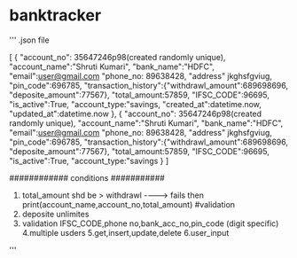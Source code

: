 # banktracker
'''
.json file

[
{
"account_no": 35647246p98(created randomly unique),
"account_name":"Shruti Kumari",
"bank_name":"HDFC",
"email":user@gmail.com
"phone_no: 89638428,
"address" jkghsfgviug,
"pin_code":696785,
"transaction_history":{"withdrawl_amount":689698696, "deposite_amount":77567},
"total_amount:57859,
"IFSC_CODE":96695,
"is_active":True,
"account_type:"savings,
"created_at":datetime.now,
"updated_at":datetime.now
},
{
"account_no": 35647246p98(created randomly unique),
"account_name":"Shruti Kumari",
"bank_name":"HDFC",
"email":user@gmail.com
"phone_no: 89638428,
"address" jkghsfgviug,
"pin_code":696785,
"transaction_history":{"withdrawl_amount":689698696, "deposite_amount":77567},
"total_amount:57859,
"IFSC_CODE":96695,
"is_active":True,
"account_type:"savings
}
]

############ conditions ###########
1. total_amount shd be > withdrawl ----> fails then print(account_name,account_no,total_amount) #validation
2. deposite unlimites
3. validation IFSC_CODE,phone no,bank_acc_no,pin_code (digit specific)
4.multiple usders
5.get,insert,update,delete
6.user_input

'''
